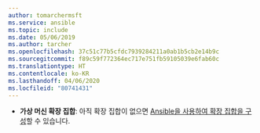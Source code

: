 ```yaml
---
author: tomarchermsft
ms.service: ansible
ms.topic: include
ms.date: 05/06/2019
ms.author: tarcher
ms.openlocfilehash: 37c51c77b5cfdc7939284211a0ab1b5cb2e14b9c
ms.sourcegitcommit: f89c59f772364ec717e751fb59105039e6fab60c
ms.translationtype: HT
ms.contentlocale: ko-KR
ms.lasthandoff: 04/06/2020
ms.locfileid: "80741431"
---
```

- **가상 머신 확장 집합**: 아직 확장 집합이 없으면 [Ansible을 사용하여 확장 집합을 구성](../articles/ansible/vm-scale-set-configure.md)할 수 있습니다.